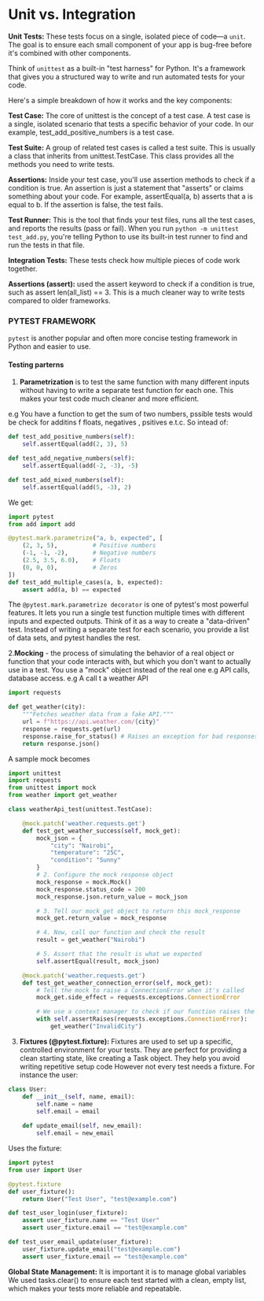 # Unit vs. Integration
**Unit Tests:** These tests focus on a single, isolated piece of code—a `unit`. The goal is to ensure each small component of your app is bug-free before it's combined with other components.

Think of `unittest` as a built-in "test harness" for Python. It's a framework that gives you a structured way to write and run automated tests for your code.

Here's a simple breakdown of how it works and the key components:

**Test Case:** The core of unittest is the concept of a test case. A test case is a single, isolated scenario that tests a specific behavior of your code. In our example, test_add_positive_numbers is a test case.

**Test Suite:** A group of related test cases is called a test suite. This is usually a class that inherits from unittest.TestCase. This class provides all the methods you need to write tests.

**Assertions:** Inside your test case, you'll use assertion methods to check if a condition is true. An assertion is just a statement that "asserts" or claims something about your code. For example, assertEqual(a, b) asserts that a is equal to b. If the assertion is false, the test fails.

**Test Runner:** This is the tool that finds your test files, runs all the test cases, and reports the results (pass or fail). When you run `python -m unittest test_add.py`, you're telling Python to use its built-in test runner to find and run the tests in that file.

**Integration Tests:** These tests check how multiple pieces of code work together.

**Assertions (assert):** used the assert keyword to check if a condition is true, such as assert len(all_list) == 3. This is a much cleaner way to write tests compared to older frameworks.

### PYTEST FRAMEWORK  
`pytest` is another popular and often more concise testing framework in Python and easier to use.  

#### Testing parterns
1. **Parametrization** is to test the same function with many different inputs without having to write a separate test function for each one. This makes your test code much cleaner and more efficient.

e.g You have a function to get the sum of two numbers, pssible tests would be check for additins f floats, negatives , psitives e.t.c. So intead of: 

```python
def test_add_positive_numbers(self):
    self.assertEqual(add(2, 3), 5)

def test_add_negative_numbers(self):
    self.assertEqual(add(-2, -3), -5)

def test_add_mixed_numbers(self):
    self.assertEqual(add(5, -3), 2)

```
We get:

```python
import pytest
from add import add

@pytest.mark.parametrize("a, b, expected", [
    (2, 3, 5),          # Positive numbers
    (-1, -1, -2),       # Negative numbers
    (2.5, 3.5, 6.0),    # Floats
    (0, 0, 0),          # Zeros
])
def test_add_multiple_cases(a, b, expected):
    assert add(a, b) == expected
```
The `@pytest.mark.parametrize decorator` is one of pytest's most powerful features. It lets you run a single test function multiple times with different inputs and expected outputs. Think of it as a way to create a "data-driven" test. Instead of writing a separate test for each scenario, you provide a list of data sets, and pytest handles the rest.

2.**Mocking** - the process of simulating the behavior of a real object or function that your code interacts with, but which you don't want to actually use in a test. You use a "mock" object instead of the real one e.g API calls, database access. e.g A call t a weather API
```python
import requests

def get_weather(city):
    """Fetches weather data from a fake API."""
    url = f"https://api.weather.com/{city}"
    response = requests.get(url)
    response.raise_for_status() # Raises an exception for bad responses
    return response.json()
```
A sample mock becomes

```python
import unittest
import requests
from unittest import mock
from weather import get_weather

class weatherApi_test(unittest.TestCase):

    @mock.patch('weather.requests.get')
    def test_get_weather_success(self, mock_get):
        mock_json = {
            "city": "Nairobi",
            "temperature": "25C",
            "condition": "Sunny"
        }
        # 2. Configure the mock response object
        mock_response = mock.Mock()
        mock_response.status_code = 200
        mock_response.json.return_value = mock_json

        # 3. Tell our mock_get object to return this mock_response
        mock_get.return_value = mock_response

        # 4. Now, call our function and check the result
        result = get_weather("Nairobi")

        # 5. Assert that the result is what we expected
        self.assertEqual(result, mock_json)

    @mock.patch('weather.requests.get')
    def test_get_weather_connection_error(self, mock_get):
        # Tell the mock to raise a ConnectionError when it's called
        mock_get.side_effect = requests.exceptions.ConnectionError

        # We use a context manager to check if our function raises the expected exception
        with self.assertRaises(requests.exceptions.ConnectionError):
            get_weather("InvalidCity")
```

3. **Fixtures (@pytest.fixture):** Fixtures are used to set up a specific, controlled environment for your tests. They are perfect for providing a clean starting state, like creating a Task object. They help you avoid writing repetitive setup code However not every test needs a fixture. For instance the user:
```python
class User:
    def __init__(self, name, email):
        self.name = name
        self.email = email
    
    def update_email(self, new_email):
        self.email = new_email
```
Uses the fixture:  

```python
import pytest
from user import User

@pytest.fixture
def user_fixture():
    return User("Test User", "test@example.com")

def test_user_login(user_fixture):
    assert user_fixture.name == "Test User"
    assert user_fixture.email == "test@example.com"

def test_user_email_update(user_fixture):
    user_fixture.update_email("test@example.com")
    assert user_fixture.email == "test@example.com"
```

**Global State Management:** It is important it is to manage global variables We used tasks.clear() to ensure each test started with a clean, empty list, which makes your tests more reliable and repeatable.